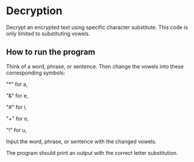 # Decryption
Decrypt an encrypted text using specific character substitute. This code is only limited to substituting vowels.

## How to run the program 
  
  Think of a word, phrase, or sentence. Then change the vowels into these corresponding symbols:
  
  "*" for a, 
  
  "&" for e, 
  
  "#" for i, 
  
  "+" for o, 
  
  "!" for u, 
  
  Input the word, phrase, or sentence with the changed vowels.
  
  The program should print an output with the correct letter substitution.
